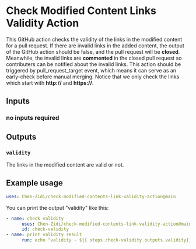 # Check Modified Content Links Validity Action
This GitHub action checks the validity of the links in the modified content for a pull request. If there are invalid links in the added content, the output of the GitHub action should be false, and the pull request will be **closed**. Meanwhile, the invalid links are **commented** in the closed pull request so contributers can be notified about the invalid links. This action should be triggered by pull_request_target event, which means it can serve as an early-check before manual merging. Notice that we only check the links which start with **http://** and **https://**.


## Inputs

### no inputs required

## Outputs

### `validity`

The links in the modified content are valid or not.

## Example usage

```yaml
uses: Chen-Zidi/check-modified-contents-link-validity-action@main
```
You can print the output "validity" like this:
```yaml
- name: check validity
      uses: Chen-Zidi/check-modified-contents-link-validity-action@main
      id: check-validity
- name: print validity result
      run: echo "validity - ${{ steps.check-validity.outputs.validity}}"
```
